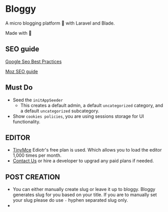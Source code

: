 # Bloggy

A micro blogging platform 💫 with Laravel and Blade.

Made with 💚

## SEO guide

[Google Seo Best Practices](https://developers.google.com/search/docs/appearance/publication-dates?hl=en)

[Moz SEO guide](https://moz.com/beginners-guide-to-seo)

## Must Do

-   Seed the `initAppSeeder`
    -   This creates a default admin, a default `uncategorized` category, and a default `uncategorized` subcategory.
-   Show `cookies policies`, you are using sessions storage for UI functionality.

## EDITOR

-   [TinyMce](https://www.tiny.cloud/) Ediotr's free plan is used. Which allows you to load the editor 1,000 times per month.
-   [Contact Us](#) or hire a developer to upgrad any paid plans if needed.

## POST CREATION

-   You can either manually create slug or leave it up to bloggy. Bloggy generates slug for you based on your title. If you are to manually set your slug please do use `-` hyphen separated slug only.
-
